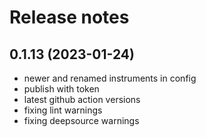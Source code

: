 # Release notes

## 0.1.13 (2023-01-24)
* newer and renamed instruments in config
* publish with token
* latest github action versions
* fixing lint warnings
* fixing deepsource warnings
